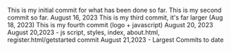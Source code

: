 This is my initial commit for what has been done so far.
This is my second commit so far. August 16, 2023
This is my third commit, it's far larger (Aug 18, 2023)
This is my fourth commit (logo + javascript) August 20, 2023
August 20,2023 - js script, styles, index, about.html, register.html/getstarted commit
August 21,2023 - Largest Commits to date

